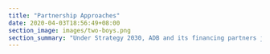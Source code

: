 ```yaml
---
title: "Partnership Approaches"
date: 2020-04-03T18:56:49+08:00
section_image: images/two-boys.png
section_summary: "Under Strategy 2030, ADB and its financing partners jointly provide resources toward common development goals. These resources can be in the form of finance, risk-sharing capacity, or in-kind contributions. ADB continues to find ways to make financing partnerships easier, more accessible, and less costly. Currently, ADB has five approaches to financing partnerships: project-specific cofinancing, framework cooperation arrangement, financing partnership facilities, trust funds, and global funds"
---
```


